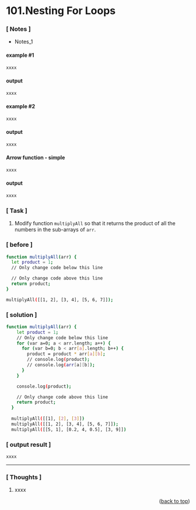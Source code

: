 <a name="topage"></a>

# 101.Nesting For Loops

### [ Notes ]
  * Notes_1

#### example #1

```sh
xxxx
```

#### output
```sh
xxxx
```

#### example #2

```sh
xxxx
```

#### output
```sh
xxxx
```

#### Arrow function - simple

```sh
xxxx
```

#### output
```sh
xxxx
```

### [ Task ]
  1. Modify function `multiplyAll` so that it returns the product of all the numbers in the sub-arrays of `arr`.


### [ before ]

```sh
function multiplyAll(arr) {
  let product = 1;
  // Only change code below this line

  // Only change code above this line
  return product;
}

multiplyAll([[1, 2], [3, 4], [5, 6, 7]]);
```

### [ solution ]

```sh
function multiplyAll(arr) {
    let product = 1;
    // Only change code below this line
    for (var a=0; a < arr.length; a++) {
      for (var b=0; b < arr[a].length; b++) {
        product = product * arr[a][b];
        // console.log(product);
        // console.log(arr[a][b]);   
      }
    }

    console.log(product);

    // Only change code above this line
    return product;
  }
  
  multiplyAll([[1], [2], [3]])
  multiplyAll([[1, 2], [3, 4], [5, 6, 7]]);
  multiplyAll([[5, 1], [0.2, 4, 0.5], [3, 9]])
```

### [ output result ]

```sh
xxxx
```

-----

### [ Thoughts ]

  1. xxxx
  

<p align="right">(<a href="#topage">back to top</a>)</p>
<br/>
<br/>
